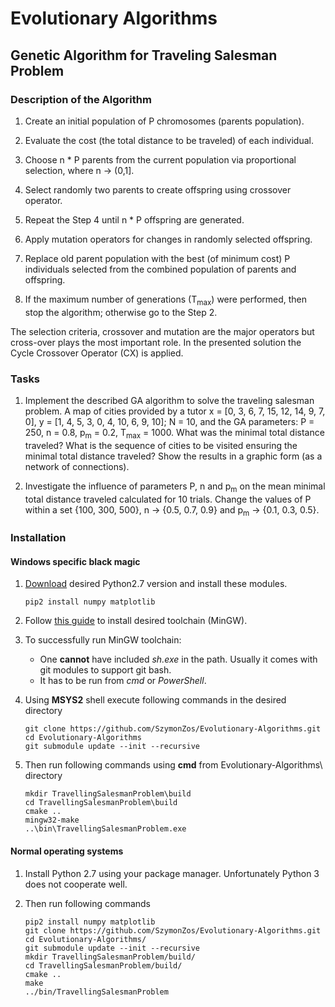 # Evolutionary Algorithms

## Genetic Algorithm for Traveling Salesman Problem

### Description of the Algorithm

1. Create an initial population of P chromosomes (parents population).

2. Evaluate the cost (the total distance to be traveled) of each individual.

3. Choose n * P parents from the current population via proportional selection,
where n → (0,1].

4. Select randomly two parents to create offspring using crossover operator.

5. Repeat the Step 4 until n * P offspring are generated.

6. Apply mutation operators for changes in randomly selected offspring.

7. Replace old parent population with the best (of minimum cost) P individuals
selected from the combined population of parents and offspring.

8. If the maximum number of generations (T<sub>max</sub>) were performed, then
stop the algorithm; otherwise go to the Step 2.

The selection criteria, crossover and mutation are the major operators but
cross-over plays the most important role. In the presented solution the Cycle
Crossover Operator (CX) is applied.

### Tasks

1. Implement the described GA algorithm to solve the traveling salesman problem.
A map of cities provided by a tutor x = [0, 3, 6, 7, 15, 12, 14, 9, 7, 0],
y = [1, 4, 5, 3, 0, 4, 10, 6, 9, 10]; N = 10,  and the GA parameters: P = 250,
n = 0.8, p<sub>m</sub> = 0.2, T<sub>max</sub> = 1000. What was the minimal total
distance traveled? What is the sequence of cities to be visited ensuring
the minimal total distance traveled? Show the results in a graphic form
(as a network of connections).

2. Investigate the influence of parameters P, n and p<sub>m</sub> on the mean
minimal total distance traveled calculated for 10 trials. Change the values
of P within a set {100, 300, 500}, n → {0.5, 0.7, 0.9}
and p<sub>m</sub> → {0.1, 0.3, 0.5}.

### Installation

#### Windows specific black magic

1. [Download](https://www.python.org/downloads/release/python-2717/)
desired Python2.7 version and install these modules.
   ```shell script
   pip2 install numpy matplotlib
   ```

2. Follow [this guide](https://github.com/orlp/dev-on-windows/wiki/Installing-GCC--&-MSYS2)
to install desired toolchain (MinGW).

3. To successfully run MinGW toolchain:
   * One **cannot** have included *sh.exe* in the path. Usually it comes with
   git modules to support git bash.
   * It has to be run from *cmd* or *PowerShell*.

4. Using **MSYS2** shell execute following commands in the desired directory
   ```shell script
   git clone https://github.com/SzymonZos/Evolutionary-Algorithms.git
   cd Evolutionary-Algorithms
   git submodule update --init --recursive
   ```

5. Then run following commands using **cmd** from Evolutionary-Algorithms\ directory
   ```shell script
   mkdir TravellingSalesmanProblem\build
   cd TravellingSalesmanProblem\build
   cmake ..
   mingw32-make
   ..\bin\TravellingSalesmanProblem.exe
   ```

#### Normal operating systems

1. Install Python 2.7 using your package manager.
 Unfortunately Python 3 does not cooperate well.

2. Then run following commands
   ```shell script
   pip2 install numpy matplotlib
   git clone https://github.com/SzymonZos/Evolutionary-Algorithms.git
   cd Evolutionary-Algorithms/
   git submodule update --init --recursive
   mkdir TravellingSalesmanProblem/build/
   cd TravellingSalesmanProblem/build/
   cmake ..
   make
   ../bin/TravellingSalesmanProblem
   ```
